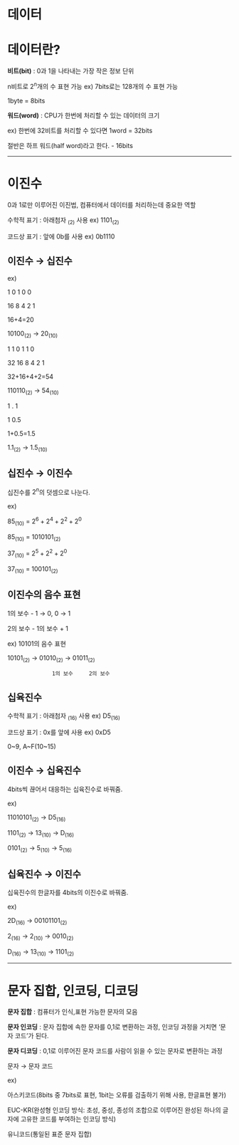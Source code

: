# 데이터

# 데이터란?

**비트(bit)** : 0과 1을 나타내는 가장 작은 정보 단위

n비트로 2<sup>n</sup>개의 수 표현 가능 ex) 7bits로는 128개의 수 표현 가능

1byte = 8bits

**워드(word)** : CPU가 한번에 처리할 수 있는 데이터의 크기

ex) 한번에 32비트를 처리할 수 있다면 1word = 32bits

절반은 하프 워드(half word)라고 한다. - 16bits

---

# 이진수

0과 1로만 이루어진 이진법, 컴퓨터에서 데이터를 처리하는데 중요한 역할

수학적 표기 : 아래첨자 $_{(2)}$ 사용     ex) 1101$_{(2)}$

코드상 표기 : 앞에 0b를 사용     ex) 0b1110

## 이진수 → 십진수

ex) 

1   0   1   0   0

16  8  4   2   1

16+4=20

10100$_{(2)}$ → 20$_{(10)}$

1     1     0     1     1     0   

32  16    8     4     2     1

32+16+4+2=54

110110$_{(2)}$ → 54$_{(10)}$

1   .   1

1      0.5

1+0.5=1.5

1.1$_{(2)}$ → 1.5$_{(10)}$

## 십진수 → 이진수

십진수를 $2^n$의 덧셈으로 나눈다.

ex) 

85$_{(10)}$ = $2^6 + 2^4 + 2^2 + 2^0$

85$_{(10)}$ = 1010101$_{(2)}$

37$_{(10)}$ = $2^5 + 2^2 +2^0$

37$_{(10)}$  = 100101$_{(2)}$

## 이진수의 음수 표현

1의 보수 - 1 → 0, 0 → 1

2의 보수 - 1의 보수 + 1

ex) 10101의 음수 표현 

10101$_{(2)}$ → 01010$_{(2)}$ → 01011$_{(2)}$

                  1의 보수     2의 보수

## 십육진수

수학적 표기 : 아래첨자 $_{(16)}$ 사용    ex) D5$_{(16)}$

코드상 표기 : 0x를 앞에 사용    ex) 0xD5

0~9, A~F(10~15)

## 이진수 → 십육진수

4bits씩 끊어서 대응하는 십육진수로 바꿔줌.

ex)

11010101$_{(2)}$ → D5$_{(16)}$

1101$_{(2)}$ → 13$_{(10)}$ → D$_{(16)}$

0101$_{(2)}$ → 5$_{(10)}$ → 5$_{(16)}$

## 십육진수 → 이진수

십육진수의 한글자를 4bits의 이진수로 바꿔줌.

ex)

2D$_{(16)}$ → 00101101$_{(2)}$

2$_{(16)}$ → 2$_{(10)}$ → 0010$_{(2)}$

D$_{(16)}$ → 13$_{(10)}$ → 1101$_{(2)}$

---

# 문자 집합, 인코딩, 디코딩

**문자 집합** : 컴퓨터가 인식,표현 가능한 문자의 모음

**문자 인코딩** : 문자 집합에 속한 문자를 0,1로 변환하는 과정, 인코딩 과정을 거치면 ‘문자 코드’가 된다.

**문자 디코딩** : 0,1로 이루어진 문자 코드를 사람이 읽을 수 있는 문자로 변환하는 과정

문자 → 문자 코드

ex)

아스키코드(8bits 중 7bits로 표현, 1bit는 오류를 검출하기 위해 사용, 한글표현 불가)

EUC-KR(완성형 인코딩 방식: 초성, 중성, 종성의 조합으로 이루어진 완성된 하나의 글자에 고유한 코드를 부여하는 인코딩 방식)

유니코드(통일된 표준 문자 집합)
